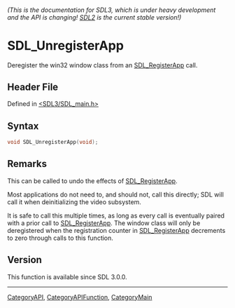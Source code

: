###### (This is the documentation for SDL3, which is under heavy development and the API is changing! [SDL2](https://wiki.libsdl.org/SDL2/) is the current stable version!)
# SDL_UnregisterApp

Deregister the win32 window class from an [SDL_RegisterApp](SDL_RegisterApp) call.

## Header File

Defined in [<SDL3/SDL_main.h>](https://github.com/libsdl-org/SDL/blob/main/include/SDL3/SDL_main.h)

## Syntax

```c
void SDL_UnregisterApp(void);

```

## Remarks

This can be called to undo the effects of
[SDL_RegisterApp](SDL_RegisterApp).

Most applications do not need to, and should not, call this directly; SDL
will call it when deinitializing the video subsystem.

It is safe to call this multiple times, as long as every call is eventually
paired with a prior call to [SDL_RegisterApp](SDL_RegisterApp). The window
class will only be deregistered when the registration counter in
[SDL_RegisterApp](SDL_RegisterApp) decrements to zero through calls to this
function.

## Version

This function is available since SDL 3.0.0.

----
[CategoryAPI](CategoryAPI), [CategoryAPIFunction](CategoryAPIFunction), [CategoryMain](CategoryMain)

